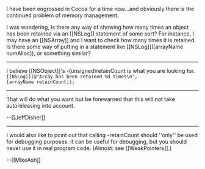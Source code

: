 I have been engrossed in Cocoa for a time now...and obviously there is the continued problem of memory management. 

I was wondering, is there any way of showing how many times an object has been retained via an [[NSLog]] statement of some sort? For instance, I may have an [[NSArray]] and I want to check how many times it is retained. Is there some way of putting in a statement like [[NSLog]]([arrayName numAlloc]); or something similar?

----

I believe [[NSObject]]'s -(unsigned)retainCount is what you are looking for.
<code>
[[NSLog]](@"Array has been retained %d times\n",
      [arrayName retainCount]);
</code>

----

That will do what you want but be forewarned that this will not take autoreleasing into account.

--[[JeffDisher]]

----

I would also like to point out that calling -retainCount should ''only'' be used for debugging purposes. It can be useful for debugging, but you should never use it in real program code. (Almost: see [[WeakPointers]].)

--[[MikeAsh]]